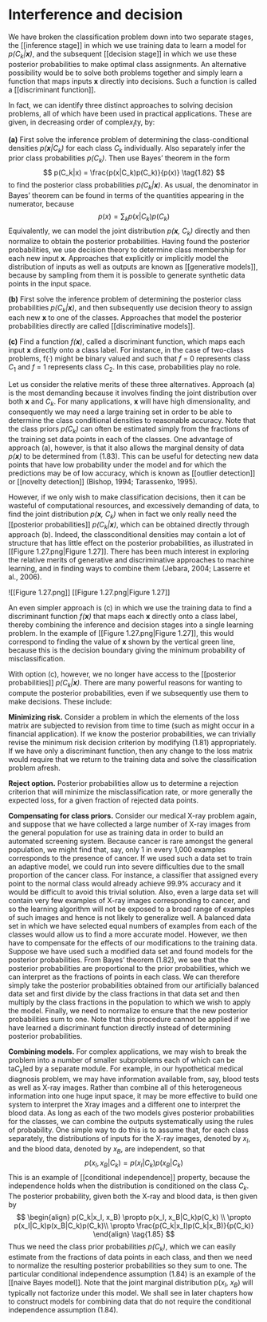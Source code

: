# Interference and decision
We have broken the classification problem down into two separate stages, the [[inference stage]] in which we use training data to learn a model for *p($C_k$|**x**)*, and the subsequent [[decision stage]] in which we use these posterior probabilities to make optimal class assignments. An alternative possibility would be to solve both problems together and simply learn a function that maps inputs **x** directly into decisions. Such a function is called a [[discriminant function]].

In fact, we can identify three distinct approaches to solving decision problems,
all of which have been used in practical applications. These are given, in decreasing order of comple$x_I$ty, by:

**(a)**
	First solve the inference problem of determining the class-conditional densities *p(**x**|$C_k$)* for each class $C_k$ individually. Also separately infer the prior class probabilities *p($C_k$)*. Then use Bayes’ theorem in the form
$$
p(C_k|x) = \frac{p(x|C_k)p(C_k)}{p(x)}
\tag{1.82}
$$
	to find the posterior class probabilities *p($C_k$|**x**)*. As usual, the denominator in Bayes’ theorem can be found in terms of the quantities appearing in the numerator, because
$$
p(x) = \sum_kp(x|C_k)p(C_k)
\tag{1.83}
$$
	Equivalently, we can model the joint distribution *p(**x**, $C_k$)* directly and then normalize to obtain the posterior probabilities. Having found the posterior probabilities, we use decision theory to determine class membership for each new input **x**. Approaches that explicitly or implicitly model the distribution of inputs as well as outputs are known as [[generative models]], because by sampling	from them it is possible to generate synthetic data points in the input space.

**(b)**
	First solve the inference problem of determining the posterior class probabilities *p($C_k$|**x**)*, and then subsequently use decision theory to assign each new **x** to one of the classes. Approaches that model the posterior probabilities directly are called [[discriminative models]].

**(c)**
	Find a function *f(**x**)*, called a discriminant function, which maps each input **x** directly onto a class label. For instance, in the case of two-class problems, f(·) might be binary valued and such that *f* = 0 represents class $C_1$ and *f* = 1 represents class $C_2$. In this case, probabilities play no role.

Let us consider the relative merits of these three alternatives. Approach (a) is the most demanding because it involves finding the joint distribution over both **x** and $C_k$. For many applications, **x** will have high dimensionality, and consequently we may need a large training set in order to be able to determine the class conditional densities to reasonable accuracy. Note that the class priors *p($C_k$)* can often be estimated simply from the fractions of the training set data points in each of the classes. One advantage of approach (a), however, is that it also allows the marginal density of data *p(**x**)* to be determined from (1.83). This can be useful for detecting new data points that have low probability under the model and for which the predictions may be of low accuracy, which is known as [[outlier detection]] or [[novelty detection]] (Bishop, 1994; Tarassenko, 1995).

However, if we only wish to make classification decisions, then it can be wasteful
of computational resources, and excessively demanding of data, to find the joint
distribution *p(**x**, $C_k$)* when in fact we only really need the [[posterior probabilities]]
*p($C_k$|**x**)*, which can be obtained directly through approach (b). Indeed, the classconditional densities may contain a lot of structure that has little effect on the posterior probabilities, as illustrated in [[Figure 1.27.png|Figure 1.27]]. There has been much interest in exploring the relative merits of generative and discriminative approaches to machine learning, and in finding ways to combine them (Jebara, 2004; Lasserre et al., 2006).

![[Figure 1.27.png]]
[[Figure 1.27.png|Figure 1.27]]

An even simpler approach is (c) in which we use the training data to find a
discriminant function *f(**x**)* that maps each **x** directly onto a class label, thereby
combining the inference and decision stages into a single learning problem. In the example of [[Figure 1.27.png|Figure 1.27]], this would correspond to finding the value of **x** shown by the vertical green line, because this is the decision boundary giving the minimum probability of misclassification.

With option (c), however, we no longer have access to the [[posterior probabilities]]
*p($C_k$|**x**)*. There are many powerful reasons for wanting to compute the posterior
probabilities, even if we subsequently use them to make decisions. These include:

**Minimizing risk.**
	Consider a problem in which the elements of the loss matrix are subjected to revision from time to time (such as might occur in a financial application). If we know the posterior probabilities, we can trivially revise the minimum risk decision criterion by modifying (1.81) appropriately. If we have only a discriminant function, then any change to the loss matrix would require that we return to the training data and solve the classification problem afresh.

**Reject option.**
	Posterior probabilities allow us to determine a rejection criterion that will minimize the misclassification rate, or more generally the expected loss, for a given fraction of rejected data points.

**Compensating for class priors.**
	Consider our medical X-ray problem again, and suppose that we have collected a large number of X-ray images from the general population for use as training data in order to build an automated screening system. Because cancer is rare amongst the general population, we might find that, say, only 1 in every 1,000 examples corresponds to the presence of cancer. If we used such a data set to train an adaptive model, we could run into severe difficulties due to the small proportion of the cancer class. For instance, a classifier that assigned every point to the normal class would already achieve 99.9% accuracy and it would be difficult to avoid this trivial solution. Also, even a large data set will contain very few examples of X-ray images corresponding to cancer, and so the learning algorithm will not be exposed to a broad range of examples of such images and hence is not likely to generalize well. A balanced data set in which we have selected equal numbers of examples from each of the classes would allow us to find a more accurate model. However, we then have to compensate for the effects of our modifications to the training data. Suppose we have used such a modified data set and found models for the posterior probabilities. From Bayes’ theorem (1.82), we see that the posterior probabilities are proportional to the prior probabilities, which we can interpret as the fractions of points in each class. We can therefore simply take the posterior probabilities obtained from our artificially balanced data set and first divide by the class fractions in that data set and then multiply by the class fractions in the population to which we wish to apply the model. Finally, we need to normalize to ensure that the new posterior probabilities sum to one. Note that this procedure cannot be applied if we have learned a discriminant function directly instead of determining posterior probabilities.

**Combining models.**
	For complex applications, we may wish to break the problem into a number of smaller subproblems each of which can be ta$C_k$led by a separate module. For example, in our hypothetical medical diagnosis problem, we may have information available from, say, blood tests as well as X-ray images. Rather than combine all of this heterogeneous information into one huge input space, it may be more effective to build one system to interpret the Xray images and a different one to interpret the blood data. As long as each of the two models gives posterior probabilities for the classes, we can combine the outputs systematically using the rules of probability. One simple way to do this is to assume that, for each class separately, the distributions of inputs for the X-ray images, denoted by $x_I$, and the blood data, denoted by $x_B$, are independent, so that
$$
p(x_I, x_B|C_k) = p(x_I|C_k)p(x_B|C_k)
\tag{1.84}
$$
	This is an example of [[conditional independence]] property, because the independence holds when the distribution is conditioned on the class $C_k$. The posterior probability, given both the X-ray and blood data, is then given by
$$
\begin{align}
p(C_k|x_I, x_B) \propto p(x_I, x_B|C_k)p(C_k) \\
\propto p(x_I|C_k)p(x_B|C_k)p(C_k)\\
\propto \frac{p(C_k|x_I)p(C_k|x_B)}{p(C_k)}
\end{align}
\tag{1.85}
$$
	Thus we need the class prior probabilities *p($C_k$)*, which we can easily estimate from the fractions of data points in each class, and then we need to normalize the resulting posterior probabilities so they sum to one. The particular conditional independence assumption (1.84) is an example of the [[naive Bayes model]]. Note that the joint marginal distribution p($x_I$, $x_B$) will typically not factorize under this model. We shall see in later chapters how to construct models for combining data that do not require the conditional independence assumption (1.84).
	